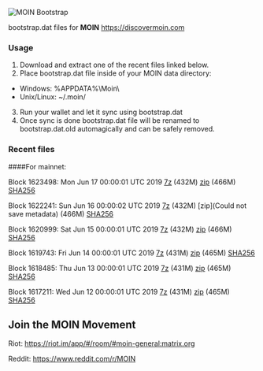 ![MOIN Bootstrap](https://i.imgur.com/KjM1jMp.jpg)

bootstrap.dat files for **MOIN** https://discovermoin.com

### Usage

1. Download and extract one of the recent files linked below.
2. Place bootstrap.dat file inside of your MOIN data directory:
 - Windows: %APPDATA%\Moin\
 - Unix/Linux: ~/.moin/
3. Run your wallet and let it sync using bootstrap.dat
4. Once sync is done bootstrap.dat file will be renamed to bootstrap.dat.old automagically and can be safely removed.


### Recent files

####For mainnet:

Block 1623498: Mon Jun 17 00:00:01 UTC 2019 [7z](https://transfer.sh/dMDjx/bootstrap.dat.20190617.7z) (432M) [zip](https://transfer.sh/VrWZe/bootstrap.dat.20190617.zip) (466M) [SHA256](https://transfer.sh/11AAEa/sha256.txt)

Block 1622241: Sun Jun 16 00:00:02 UTC 2019 [7z]() (432M) [zip](Could not save metadata) (466M) [SHA256](https://transfer.sh/xCGjV/sha256.txt)

Block 1620999: Sat Jun 15 00:00:01 UTC 2019 [7z](https://transfer.sh/6AyDW/bootstrap.dat.20190615.7z) (432M) [zip](https://transfer.sh/WDlkf/bootstrap.dat.20190615.zip) (466M) [SHA256](https://transfer.sh/6UZyF/sha256.txt)

Block 1619743: Fri Jun 14 00:00:01 UTC 2019 [7z]() (431M) [zip]() (465M) [SHA256]()

Block 1618485: Thu Jun 13 00:00:01 UTC 2019 [7z](https://transfer.sh/pOsBB/bootstrap.dat.20190613.7z) (431M) [zip](https://transfer.sh/8YkE9/bootstrap.dat.20190613.zip) (465M) [SHA256](https://transfer.sh/FRg8F/sha256.txt)

Block 1617211: Wed Jun 12 00:00:01 UTC 2019 [7z](https://transfer.sh/cThhO/bootstrap.dat.20190612.7z) (431M) [zip](https://transfer.sh/lQybB/bootstrap.dat.20190612.zip) (465M) [SHA256](https://transfer.sh/2WREK/sha256.txt)

## Join the MOIN Movement

Riot: https://riot.im/app/#/room/#moin-general:matrix.org

Reddit: https://www.reddit.com/r/MOIN

